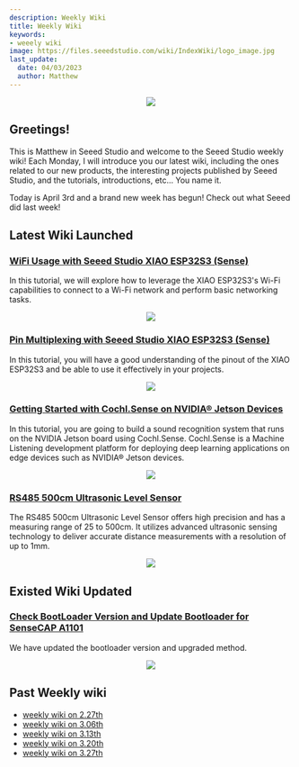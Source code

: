 ```yaml
---
description: Weekly Wiki
title: Weekly Wiki
keywords:
- weeely wiki
image: https://files.seeedstudio.com/wiki/IndexWiki/logo_image.jpg
last_update:
  date: 04/03/2023
  author: Matthew
---
```


<div align="center"><img width={1000} src="https://files.seeedstudio.com/wiki/IndexWiki/logo.png" /></div>

## Greetings!

This is Matthew in Seeed Studio and welcome to the Seeed Studio weekly wiki! Each Monday, I will introduce you our latest wiki, including the ones related to our new products, the interesting projects published by Seeed Studio, and the tutorials, introductions, etc... You name it.

Today is April 3rd and a brand new week has begun! Check out what Seeed did last week!

## Latest Wiki Launched

### [WiFi Usage with Seeed Studio XIAO ESP32S3 (Sense)](https://wiki.seeedstudio.com/xiao_esp32s3_wifi_usage)

In this tutorial, we will explore how to leverage the XIAO ESP32S3's Wi-Fi capabilities to connect to a Wi-Fi network and perform basic networking tasks.

<div align="center"><img width={700} src="https://files.seeedstudio.com/wiki/SeeedStudio-XIAO-ESP32S3/img/40.jpg" /></div>

### [Pin Multiplexing with Seeed Studio XIAO ESP32S3 (Sense)](https://wiki.seeedstudio.com/xiao_esp32s3_pin_multiplexing)

In this tutorial, you will have a good understanding of the pinout of the XIAO ESP32S3 and be able to use it effectively in your projects.

<div align="center"><img width={700} src="https://files.seeedstudio.com/wiki/SeeedStudio-XIAO-ESP32S3/img/2.png" /></div>

### [Getting Started with Cochl.Sense on NVIDIA® Jetson Devices](https://wiki.seeedstudio.com/Cochl.Sense-Jetson-Getting-Started/)

In this tutorial, you are going to build a sound recognition system that runs on the NVIDIA Jetson board using Cochl.Sense. Cochl.Sense is a Machine Listening development platform for deploying deep learning applications on edge devices such as NVIDIA® Jetson devices.

<div align="center"><img width={700} src="https://files.seeedstudio.com/wiki/Cochl.Sense/1.gif" /></div>

### [RS485 500cm Ultrasonic Level Sensor](https://wiki.seeedstudio.com/Sensor/SenseCAP/SenseCAP_Probe/RS485_500cm_Ultrasonic_Sensor)

The RS485 500cm Ultrasonic Level Sensor offers high precision and has a measuring range of 25 to 500cm. It utilizes advanced ultrasonic sensing technology to deliver accurate distance measurements with a resolution of up to 1mm.

<div align="center"><img width={500} src="https://files.seeedstudio.com/wiki/RS485_500cm%20ultrasonic_sensor/image%201.png" /></div>

## Existed Wiki Updated

### [Check BootLoader Version and Update Bootloader for SenseCAP A1101](https://wiki.seeedstudio.com/Train-Deploy-AI-Model-A1101#check-bootloader-version)

We have updated the bootloader version and upgraded method.

<div align="center"><img width={800} src="https://github.com/Seeed-Studio/Seeed_Arduino_GroveAI/raw/master/assert/q2.png" /></div>

## Past Weekly wiki

- [weekly wiki on 2.27th](/Seeed_Elderly/weekly_wiki/wiki227)
- [weekly wiki on 3.06th](/Seeed_Elderly/weekly_wiki/wiki306)
- [weekly wiki on 3.13th](/Seeed_Elderly/weekly_wiki/wiki313)
- [weekly wiki on 3.20th](/Seeed_Elderly/weekly_wiki/wiki320)
- [weekly wiki on 3.27th](/Seeed_Elderly/weekly_wiki/wiki327)
